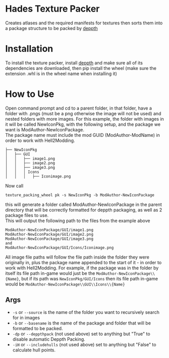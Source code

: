 # Hades Texture Packer
 Creates atlases and the required manifests for textures then sorts them into a package structure to be packed by [deppth](https://github.com/quaerus/deppth)

# Installation
To install the texture packer, install [deppth](https://github.com/quaerus/deppth) and make sure all of its dependencies are downloaded, then pip install the wheel (make sure the extension .whl is in the wheel name when installing it)

# How to Use
Open command prompt and cd to a parent folder, in that folder, have a folder with .pngs (must be a png otherwise the image will not be used) and nested folders with more images.
For this example, the folder with images in it will be called NewIconPkg, with the following setup, and the package we want is ModAuthor-NewIconPackage.\
The package name must include the mod GUID (ModAuthor-ModName) in order to work with Hell2Modding.
```
├── NewIconPkg
│   ├── GUI
│   │   ├── image1.png
│   │   ├── image2.png
│   │   ├── image3.png
│   │   │ Icons
│   │   │   ├── Iconimage.png
```

Now call
```
texture_packing_wheel pk -s NewIconPkg -b ModAuthor-NewIconPackage
```
this will generate a folder called ModAuthor-NewIconPackage in the parent directory that will be correctly formatted for deppth packaging, as well as 2 package files to use.\
This will output the following path to the files from the example above
```
ModAuthor-NewIconPackage/GUI/image1.png
ModAuthor-NewIconPackage/GUI/image2.png
ModAuthor-NewIconPackage/GUI/image3.png
and
ModAuthor-NewIconPackage/GUI/Icons/Iconimage.png
```

All image file paths will follow the file path inside the folder they were originally in, plus the package name appended to the start of it - in order to work with Hell2Modding. For example, if the package was in the folder by itself its file path in-game would just be the ``ModAuthor-NewIconPackage\\{Name}``, but if its path was `NewIconPkg/GUI/Icons` then its file path in-game would be `ModAuthor-NewIconPackage\\GUI\\Icons\\{Name}`

## Args
* `-s` or `--source` is the name of the folder you want to recursively search for in images
* `-b` or `--basename` is the name of the package and folder that will be formatted to be packed.
* `-dp` or `--deppthpack` (not used above) set to anything but "True" to disable automatic Deppth Packing.
* `-iH` or `--includehulls` (not used above) set to anything but "False" to calculate hull points.
